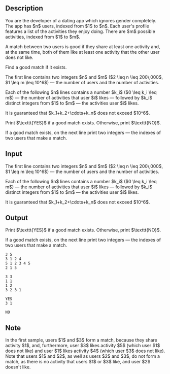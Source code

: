 ## Description

<div><p>You are the developer of a dating app which ignores gender completely. The app has $n$ users, indexed from $1$ to $n$. Each user's profile features a list of the activities they enjoy doing. There are $m$ possible activities, indexed from $1$ to $m$.</p><p>A match between two users is good if they share at least one activity and, at the same time, both of them like at least one activity that the other user does not like.</p><p>Find a good match if it exists.</p></div><div class="input-specification"><p>The first line contains two integers $n$ and $m$ ($2 \leq n \leq 200\,000$, $1 \leq m \leq 10^6$) — the number of users and the number of activities.</p><p>Each of the following $n$ lines contains a number $k_i$ ($0 \leq k_i \leq m$) — the number of activities that user $i$ likes — followed by $k_i$ distinct integers from $1$ to $m$ — the activities user $i$ likes. </p><p>It is guaranteed that $k_1+k_2+\cdots+k_n$ does not exceed $10^6$.</p></div><div class="output-specification"><p>Print $\texttt{YES}$ if a good match exists. Otherwise, print $\texttt{NO}$.</p><p>If a good match exists, on the next line print two integers&nbsp;— the indexes of two users that make a match.</p></div>

## Input

<p>The first line contains two integers $n$ and $m$ ($2 \leq n \leq 200\,000$, $1 \leq m \leq 10^6$) — the number of users and the number of activities.</p><p>Each of the following $n$ lines contains a number $k_i$ ($0 \leq k_i \leq m$) — the number of activities that user $i$ likes — followed by $k_i$ distinct integers from $1$ to $m$ — the activities user $i$ likes. </p><p>It is guaranteed that $k_1+k_2+\cdots+k_n$ does not exceed $10^6$.</p>

## Output

<p>Print $\texttt{YES}$ if a good match exists. Otherwise, print $\texttt{NO}$.</p><p>If a good match exists, on the next line print two integers&nbsp;— the indexes of two users that make a match.</p>





```input1|
3 5
3 1 2 4
5 1 2 3 4 5
2 1 5
```




```input2|
3 3
1 1
1 2
3 2 3 1
```




```output1
YES
3 1
```




```output2
NO
```



## Note

<p>In the <span class="tex-font-style-bf">first sample</span>, users $1$ and $3$ form a match, because they share activity $1$, and, furthermore, user $3$ likes activity $5$ (which user $1$ does not like) and user $1$ likes activity $4$ (which user $3$ does not like). Note that users $1$ and $2$, as well as users $2$ and $3$, do not form a match, as there is no activity that users $1$ or $3$ like, and user $2$ doesn't like.</p>
